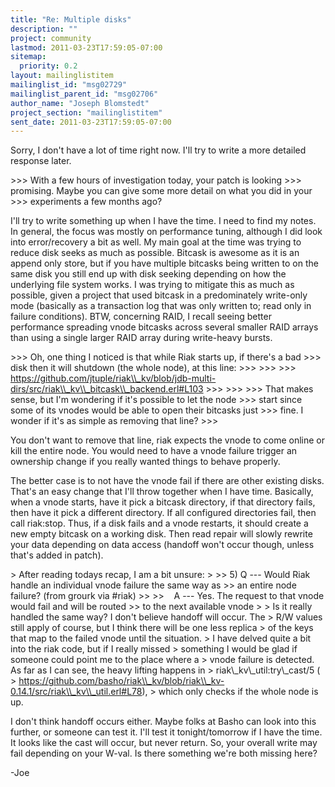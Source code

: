 ```yaml
---
title: "Re: Multiple disks"
description: ""
project: community
lastmod: 2011-03-23T17:59:05-07:00
sitemap:
  priority: 0.2
layout: mailinglistitem
mailinglist_id: "msg02729"
mailinglist_parent_id: "msg02706"
author_name: "Joseph Blomstedt"
project_section: "mailinglistitem"
sent_date: 2011-03-23T17:59:05-07:00
---
```



Sorry, I don't have a lot of time right now. I'll try to write a more
detailed response later.

&gt;&gt;&gt; With a few hours of investigation today, your patch is looking
&gt;&gt;&gt; promising. Maybe you can give some more detail on what you did in your
&gt;&gt;&gt; experiments a few months ago?

I'll try to write something up when I have the time. I need to find my
notes. In general, the focus was mostly on performance tuning,
although I did look into error/recovery a bit as well. My main goal at
the time was trying to reduce disk seeks as much as possible. Bitcask
is awesome as it is an append only store, but if you have multiple
bitcasks being written to on the same disk you still end up with disk
seeking depending on how the underlying file system works. I was
trying to mitigate this as much as possible, given a project that used
bitcask in a predominately write-only mode (basically as a transaction
log that was only written to; read only in failure conditions). BTW,
concerning RAID, I recall seeing better performance spreading vnode
bitcasks across several smaller RAID arrays than using a single larger
RAID array during write-heavy bursts.

&gt;&gt;&gt; Oh, one thing I noticed is that while Riak starts up, if there's a bad
&gt;&gt;&gt; disk then it will shutdown (the whole node), at this line:
&gt;&gt;&gt;
&gt;&gt;&gt;
&gt;&gt;&gt; https://github.com/jtuple/riak\\_kv/blob/jdb-multi-dirs/src/riak\\_kv\\_bitcask\\_backend.erl#L103
&gt;&gt;&gt;
&gt;&gt;&gt;
&gt;&gt;&gt; That makes sense, but I'm wondering if it's possible to let the node
&gt;&gt;&gt; start since some of its vnodes would be able to open their bitcasks just
&gt;&gt;&gt; fine. I wonder if it's as simple as removing that line?
&gt;&gt;&gt;

You don't want to remove that line, riak expects the vnode to come
online or kill the entire node. You would need to have a vnode failure
trigger an ownership change if you really wanted things to behave
properly.

The better case is to not have the vnode fail if there are other
existing disks. That's an easy change that I'll throw together when I
have time. Basically, when a vnode starts, have it pick a bitcask
directory, if that directory fails, then have it pick a different
directory. If all configured directories fail, then call riak:stop.
Thus, if a disk fails and a vnode restarts, it should create a new
empty bitcask on a working disk. Then read repair will slowly rewrite
your data depending on data access (handoff won't occur though, unless
that's added in patch).

&gt; After reading todays recap, I am a bit unsure:
&gt;
&gt;&gt; 5) Q --- Would Riak handle an individual vnode failure the same way as
&gt;&gt; an entire node failure? (from grourk via #riak)
&gt;&gt;
&gt;&gt;    A --- Yes. The request to that vnode would fail and will be routed
&gt;&gt; to the next available vnode
&gt;
&gt; Is it really handled the same way? I don't believe handoff will occur. The
&gt; R/W values still apply of course, but I think there will be one less replica
&gt; of the keys that map to the failed vnode until the situation.
&gt; I have delved quite a bit into the riak code, but if I really missed
&gt; something I would be glad if someone could point me to the place where a
&gt; vnode failure is detected. As far as I can see, the heavy lifting happens in
&gt; riak\\_kv\\_util:try\\_cast/5 (
&gt; https://github.com/basho/riak\\_kv/blob/riak\\_kv-0.14.1/src/riak\\_kv\\_util.erl#L78),
&gt; which only checks if the whole node is up.

I don't think handoff occurs either. Maybe folks at Basho can look
into this further, or someone can test it. I'll test it
tonight/tomorrow if I have the time. It looks like the cast will
occur, but never return. So, your overall write may fail depending on
your W-val. Is there something we're both missing here?

-Joe

